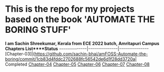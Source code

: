 # This is the repo for my projects based on the book 'AUTOMATE THE BORING STUFF' 

**I am Sachin Shreekumar, Kerala from ECE 2022 batch, Amritapuri Campus**
**Chapters List****Status**
--------------|---------------|---------------
[Chapter-03]|(https://github.com/sachin-bhai/amFOSS-Automate-the-boring/commit/1cb83d4fddc2702688fc56542de6d1f28dd3720a| Completed
[Chapter-04](https://github.com/sachin-bhai/amFOSS-Automate-the-boring/tree/master/Chapter%204)
[Chapter-05](https://github.com/sachin-bhai/amFOSS-Automate-the-boring/commit/1cb83d4fddc2702688fc56542de6d1f28dd3720a)
[Chapter-06](https://github.com/sachin-bhai/amFOSS-Automate-the-boring/tree/master/Chapter%206)
[Chapter-07](https://github.com/sachin-bhai/amFOSS-Automate-the-boring/tree/master/Chapter%207)
[Chapter-08](https://github.com/sachin-bhai/amFOSS-Automate-the-boring/tree/master/Chapter%208)